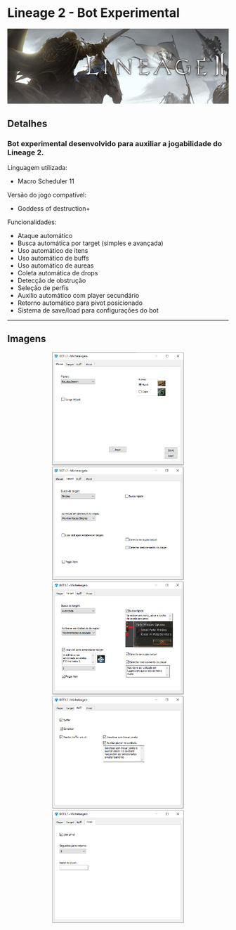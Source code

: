# Lineage 2 - Bot Experimental
<p align="center">
    <img src="img/Lineage-II-Banner.jpg">
</p>

## Detalhes

### Bot experimental desenvolvido para auxiliar a jogabilidade do Lineage 2.

Linguagem utilizada:
* Macro Scheduler 11

Versão do jogo compatível:
* Goddess of destruction+

Funcionalidades:
* Ataque automático
* Busca automática por target (simples e avançada)
* Uso automático de itens
* Uso automático de buffs
* Uso automático de aureas
* Coleta automática de drops
* Detecção de obstrução
* Seleção de perfis
* Auxilio automático com player secundário
* Retorno automático para pivot posicionado
* Sistema de save/load para configurações do bot

---

## Imagens

<p align="center">
    <img src="img/UI1.PNG" width="300" >
    <img src="img/UI2.PNG" width="300" >
    <img src="img/UI3.PNG" width="300" >
    <img src="img/UI4.PNG" width="300" >
    <img src="img/UI5.PNG" width="300" >
</p>
